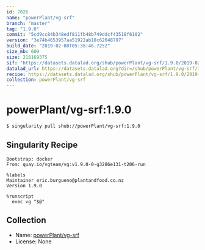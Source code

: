 ```yaml
---
id: 7026
name: "powerPlant/vg-srf"
branch: "master"
tag: "1.9.0"
commit: "5cd9cc84b348edf811fb48b749ddcf43518f6102"
version: "3e74b4653957aa51922ab18c62048797"
build_date: "2019-02-08T05:38:46.725Z"
size_mb: 609
size: 218169375
sif: "https://datasets.datalad.org/shub/powerPlant/vg-srf/1.9.0/2019-02-08-5cd9cc84-3e74b465/3e74b4653957aa51922ab18c62048797.simg"
datalad_url: https://datasets.datalad.org?dir=/shub/powerPlant/vg-srf/1.9.0/2019-02-08-5cd9cc84-3e74b465/
recipe: https://datasets.datalad.org/shub/powerPlant/vg-srf/1.9.0/2019-02-08-5cd9cc84-3e74b465/Singularity
collection: powerPlant/vg-srf
---
```


# powerPlant/vg-srf:1.9.0

```bash
$ singularity pull shub://powerPlant/vg-srf:1.9.0
```

## Singularity Recipe

```singularity
Bootstrap: docker
From: quay.io/vgteam/vg:v1.9.0-0-g3286e131-t206-run

%labels
Maintainer eric.burgueno@plantandfood.co.nz
Version 1.9.0

%runscript
  exec vg "$@"
```

## Collection

 - Name: [powerPlant/vg-srf](https://github.com/powerPlant/vg-srf)
 - License: None

